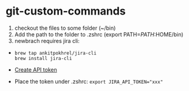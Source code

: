 # git-custom-commands
1. checkout the files to some folder (~/bin)
2. Add the path to the folder to .zshrc (export PATH=$PATH:$HOME/bin)
3. newbrach requires jira cli:
  - ```
    brew tap ankitpokhrel/jira-cli
    brew install jira-cli
    ```
  - [Create API token](https://id.atlassian.com/manage-profile/security/api-tokens)

  - Place the token under .zshrc: `export JIRA_API_TOKEN="xxx"`
